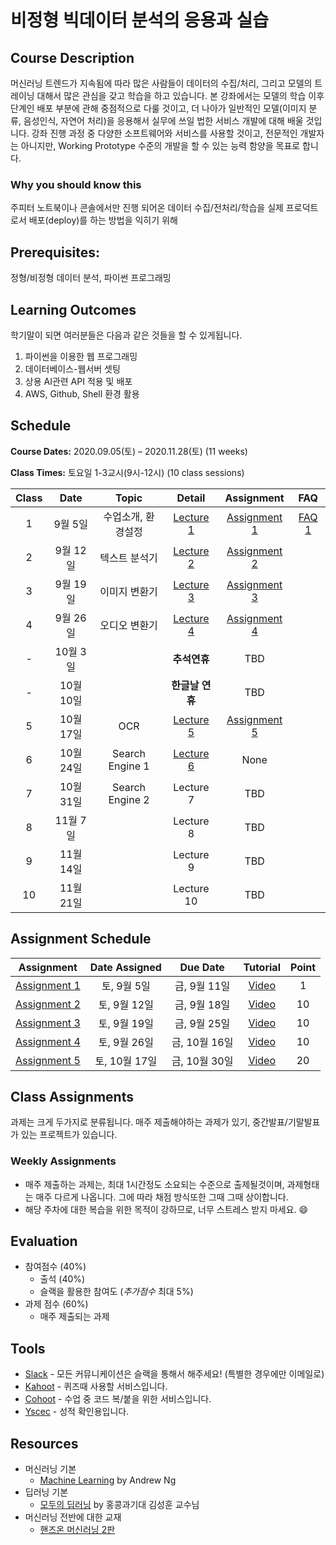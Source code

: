 # 비정형 빅데이터 분석의 응용과 실습


## Course Description

머신러닝 트렌드가 지속됨에 따라 많은 사람들이 데이터의 수집/처리, 그리고 모델의 트레이닝 대해서 많은 관심을 갖고 학습을 하고 있습니다. 본 강좌에서는 모델의 학습 이후 단계인 배포 부분에 관해 중점적으로 다룰 것이고, 더 나아가 일반적인 모델(이미지 분류, 음성인식, 자연어 처리)을 응용해서 실무에 쓰일 법한 서비스 개발에 대해 배울 것입니다. 강좌 진행 과정 중 다양한 소프트웨어와 서비스를 사용할 것이고, 전문적인 개발자는 아니지만, Working Prototype 수준의 개발을 할 수 있는 능력 함양을 목표로 합니다.


### Why you should know this

주피터 노트북이나 콘솔에서만 진행 되어온 데이터 수집/전처리/학습을 실제 프로덕트로서 배포(deploy)를 하는 방법을 익히기 위해

## Prerequisites:  
정형/비정형 데이터 분석, 파이썬 프로그래밍

## Learning Outcomes

학기말이 되면 여러분들은 다음과 같은 것들을 할 수 있게됩니다.

1. 파이썬을 이용한 웹 프로그래밍
1. 데이터베이스-웹서버 셋팅
1. 상용 AI관련 API 적용 및 배포
1. AWS, Github, Shell 환경 활용

## Schedule

**Course Dates:** 2020.09.05(토) – 2020.11.28(토) (11 weeks)

**Class Times:** 토요일 1-3교시(9시-12시) (10 class sessions)

| Class |          Date          |  Topic  |        Detail      |        Assignment         | FAQ |
|:-----:|:----------------------:|:-------:|:------------------:|:-------------------------:|:---:|
|  1 |  9월 5일                 | 수업소개, 환경설정 | [Lecture 1] | [Assignment 1] | [FAQ 1] |
|  2 |  9월 12일                | 텍스트 분석기 | [Lecture 2] |  [Assignment 2] | |
|  3 |  9월 19일                | 이미지 변환기 | [Lecture 3] | [Assignment 3] | |
|  4 |  9월 26일                | 오디오 변환기 | [Lecture 4] | [Assignment 4] | |
|  - |  10월 3일                | | **추석연휴** | TBD | |
|  - |  10월 10일                | | **한글날 연휴** | TBD | |
|  5 |  10월 17일               | OCR | [Lecture 5] | [Assignment 5] | |
|  6 |  10월 24일               | Search Engine 1 | [Lecture 6] | None | |
|  7 |  10월 31일               | Search Engine 2 | Lecture 7 | TBD | |
|  8 |  11월 7일               | | Lecture 8 | TBD | |
|  9 |  11월 14일                | | Lecture 9 | TBD | |
|  10 |  11월 21일              | | Lecture 10 | TBD | |





[Lecture 1]: lecture/week-01
[Lecture 2]: lecture/week-02
[Lecture 3]: lecture/week-03
[Lecture 4]: lecture/week-04
[Lecture 5]: lecture/week-05
[Lecture 6]: lecture/week-06
[Lecture 7]: lecture/week-07
[Lecture 8]: lecture/week-08
[Lecture 9]: lecture/week-09
[Lecture 10]: lecture/week-10

[Assignment 1]: assignment/week-01/README.md
[Assignment 2]: assignment/week-02/README.md
[Assignment 3]: assignment/week-03/README.md
[Assignment 4]: assignment/week-04/README.md
[Assignment 5]: assignment/week-05/README.md
[FAQ 1]: FAQ.md

## Assignment Schedule 


|                        Assignment                         | Date Assigned |   Due Date   | Tutorial | Point |
|:---------------------------------------------------------:|:-------------:|:------------:|:------------:|:------------:|
| [Assignment 1]                      |  토, 9월 5일  |  금, 9월 11일 | [Video](https://www.loom.com/share/4ceceb7d5753439b860c06766026a69b) | 1 |
| [Assignment 2]                      |  토, 9월 12일  |  금, 9월 18일 | [Video](https://www.loom.com/share/3239910db8f94092a4a2f7fb2b7f8668) | 10 |
| [Assignment 3]                      |  토, 9월 19일  |  금, 9월 25일 | [Video](https://www.loom.com/share/d9e91d8d0bda416db2117d5bac7ae024) | 10 |
| [Assignment 4]                      |  토, 9월 26일  |  금, 10월 16일 | [Video](https://www.loom.com/share/173d131b1c2540a881f386eb904f06e7) | 10 |
| [Assignment 5]                      |  토, 10월 17일  |  금, 10월 30일 | [Video](https://www.loom.com/share/b38ab4a451ed45e795299e5f720afbff) | 20 |





## Class Assignments

과제는 크게 두가지로 분류됩니다. 매주 제출해야하는 과제가 있기, 중간발표/기말발표가 있는 프로젝트가 있습니다.

### Weekly Assignments

- 매주 제출하는 과제는, 최대 1시간정도 소요되는 수준으로 출제될것이며, 과제형태는 매주 다르게 나옵니다. 그에 따라 채점 방식또한 그때 그때 상이합니다.
- 해당 주차에 대한 복습을 위한 목적이 강하므로, 너무 스트레스 받지 마세요. :smile:

## Evaluation

- 참여점수 (40%)
    - 출석 (40%)
    - 슬랙을 활용한 참여도 (*추가점수* 최대 5%)
- 과제 점수 (60%)
    - 매주 제출되는 과제 

## Tools

- [Slack](https://gsi7622-012020-fall.slack.com/) - 모든 커뮤니케이션은 슬랙을 통해서 해주세요! (특별한 경우에만 이메일로)
- [Kahoot](https://kahoot.it) - 퀴즈때 사용할 서비스입니다.
- [Cohoot](https://cohoot.link) - 수업 중 코드 복/붙을 위한 서비스입니다.
- [Yscec](https://yscec.yonsei.ac.kr/course/view.php?id=171934) - 성적 확인용입니다.


## Resources
- 머신러닝 기본
    - [Machine Learning](https://www.youtube.com/watch?v=PPLop4L2eGk&list=PLLssT5z_DsK-h9vYZkQkYNWcItqhlRJLN&ab_channel=ArtificialIntelligence-AllinOne) by Andrew Ng
- 딥러닝 기본
    - [모두의 딥러닝](https://www.youtube.com/watch?v=BS6O0zOGX4E&list=PLlMkM4tgfjnLSOjrEJN31gZATbcj_MpUm&ab_channel=SungKim) by 홍콩과기대 김성훈 교수님
- 머신러닝 전반에 대한 교재
    - [핸즈온 머신러닝 2판](https://www.aladin.co.kr/shop/wproduct.aspx?ItemId=237677114)
